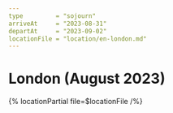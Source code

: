 ```yaml
---
type         = "sojourn"
arriveAt     = "2023-08-31"
departAt     = "2023-09-02"
locationFile = "location/en-london.md"
---
```


# London (August 2023)

{% locationPartial file=$locationFile /%} 
